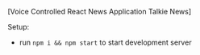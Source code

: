 
[Voice Controlled React News Application Talkie News]

Setup:
- run ```npm i && npm start``` to start development server
